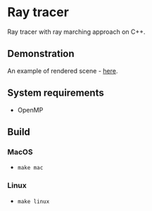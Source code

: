 # Ray tracer

Ray tracer with ray marching approach on C++.  

## Demonstration

An example of rendered scene - [here](rendered-image.png).  

## System requirements

- OpenMP   

## Build

### MacOS

- `make mac`   

### Linux

- `make linux`   
